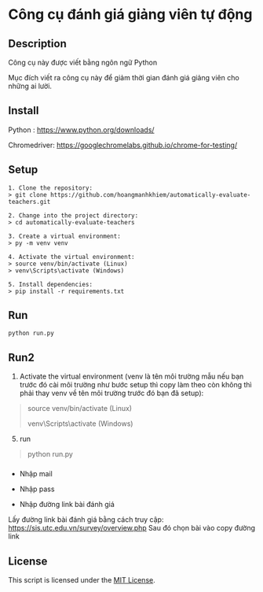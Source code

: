 # Công cụ đánh giá giảng viên tự động

## Description

Công cụ này được viết bằng ngôn ngữ Python

Mục đích viết ra công cụ này để giảm thời gian đánh giá giảng viên cho những ai lười.

## Install

Python :  https://www.python.org/downloads/

Chromedriver: https://googlechromelabs.github.io/chrome-for-testing/

## Setup

```
1. Clone the repository:
> git clone https://github.com/hoangmanhkhiem/automatically-evaluate-teachers.git

2. Change into the project directory:
> cd automatically-evaluate-teachers

3. Create a virtual environment:
> py -m venv venv

4. Activate the virtual environment:
> source venv/bin/activate (Linux)
> venv\Scripts\activate (Windows)

5. Install dependencies:
> pip install -r requirements.txt
```
## Run
```
python run.py
```

## Run2

1. Activate the virtual environment (venv là tên môi trường mẫu nếu bạn trước đó cài môi trường như bước setup thì copy làm theo còn không thì phải thay venv về tên môi trường trước đó bạn đã setup):
> source venv/bin/activate (Linux)
> 
> venv\Scripts\activate (Windows)

5. run

> python run.py

### 

- Nhập mail

- Nhập pass

- Nhập đường link bài đánh giá

Lấy đường link bài đánh giá bằng cách truy cập: 
https://sis.utc.edu.vn/survey/overview.php
Sau đó chọn bài vào copy đường link

## License

This script is licensed under the [MIT License](https://opensource.org/license/mit/).
